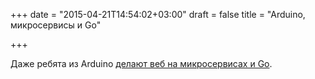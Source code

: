 +++
date = "2015-04-21T14:54:02+03:00"
draft = false
title = "Arduino, микросервисы и Go"

+++

<p>Даже ребята из Arduino <a href="http://blog.arduino.cc/2015/04/16/arduino-web-architecture-back-to-the-future/">делают веб на микросервисах и Go</a>.</p>

